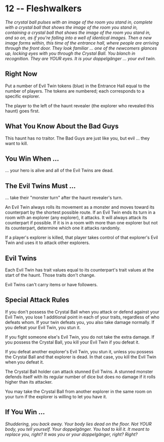 # 12 -- Fleshwalkers

_The crystal ball pulses with an image of the room you stand in, complete with a crystal ball that shows the image of the room you stand in, containing a crystal ball that shows the image of the room you stand in, and so on, as if you're falling into a well of identical images._
_Then a new image forms within, this time of the entrance hall, where people are arriving through the front door. They look familiar ... one of the newcomers glances up, locking eyes with you through the Crystal Ball. You blanch in recognition. They are YOUR eyes._
_It is your doppelgänger ... your evil twin._

## Right Now

Put a number of Evil Twin tokens (blue) in the Entrance Hall equal to the number of players. The tokens are numbered; each corresponds to a specific explorer.

The player to the left of the haunt revealer (the explorer who revealed this haunt) goes first.

## What You Know About the Bad Guys

This haunt has no traitor. The Bad Guys are just like you, but evil ... they want to kill.

## You Win When ...

... your hero is alive and all of the Evil Twins are dead.

## The Evil Twins Must ...

... take their "monster turn" after the haunt revealer's turn.

An Evil Twin always rolls its movement as a monster and moves toward its counterpart by the shortest possible route. If an Evil Twin ends its turn in a room with an explorer (any explorer), it attacks. It will always attack its counterpart if possible. If it is in a room with more than one explorer but not its counterpart, determine which one it attacks randomly.

If a player's explorer is killed, that player takes control of that explorer's Evil Twin and uses it to attack other explorers.

## Evil Twins

Each Evil Twin has trait values equal to its counterpart's trait values at the start of the haunt. Those traits don't change.

Evil Twins can't carry items or have followers.

## Special Attack Rules

If you don't possess the Crystal Ball when you attack or defend against your Evil Twin, you lose 1 additional point in each of your traits, regardless of who defeats whom. If your twin defeats you, you also take damage normally. If you defeat your Evil Twin, you stun it.

If you fight someone else's Evil Twin, you do not take the extra damage. If you possess the Crystal Ball, you kill your Evil Twin if you defeat it.

If you defeat another explorer's Evil Twin, you stun it, unless you possess the Crystal Ball and that explorer is dead. In that case, you kill the Evil Twin when you defeat it.

The Crystal Ball holder can attack stunned Evil Twins. A stunned monster defends itself with its regular number of dice but does no damage if it rolls higher than its attacker.

You may take the Crystal Ball from another explorer in the same room on your turn if the explorer is willing to let you have it.

## If You Win ...

_Shuddering, you back away. Your body lies dead on the floor. Not YOUR body, you tell yourself. Your doppelgänger. You had to kill it. It meant to replace you, right? It was you or your doppelgänger, right?_
_Right?_